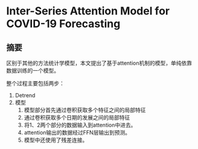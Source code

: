 # Inter-Series Attention Model for COVID-19 Forecasting

## 摘要 
区别于其他的方法统计学模型，本文提出了基于attention机制的模型，单纯依靠数据训练的一个模型。

整个过程主要包括两步：

1. Detrend
2. 模型
    1. 模型部分首先通过卷积获取多个特征之间的局部特征
    2. 通过卷积获取多个日期的发展之间的局部特征
    3. 将1、2两个部分的数据输入到attention中进去。
    4. attention输出的数据经过FFN层输出到预测。
    5. 模型中还使用了残差连接。